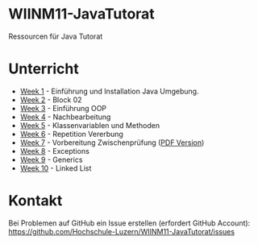 # WIINM11-JavaTutorat
Ressourcen für Java Tutorat

# Unterricht

* [Week 1](Week1.md) - Einführung und Installation Java Umgebung.
* [Week 2](Week2.md) - Block 02
* [Week 3](Week3.md) - Einführung OOP
* [Week 4](Week4.md) - Nachbearbeitung
* [Week 5](Week5.md) - Klassenvariablen und Methoden
* [Week 6](Week6.md) - Repetition Vererbung
* [Week 7](Week7.md) - Vorbereitung Zwischenprüfung ([PDF Version](Week7.pdf))
* [Week 8](Week8.md) - Exceptions
* [Week 9](Week9.md) - Generics
* [Week 10](Week10.md) - Linked List

# Kontakt

Bei Problemen auf GitHub ein Issue erstellen (erfordert GitHub Account): https://github.com/Hochschule-Luzern/WIINM11-JavaTutorat/issues
